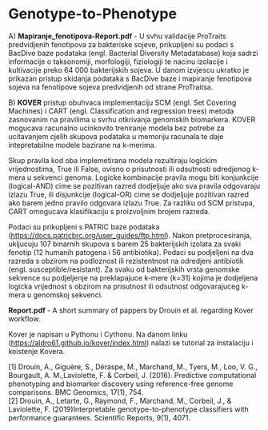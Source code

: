 # Genotype-to-Phenotype
 
 A) **Mapiranje_fenotipova-Report.pdf** - U svhu validacije ProTraits predvidjenih fenotipova za bakteriske sojeve, prikupljeni su podaci s BacDive baze podataka (engl. Bacterial Diversity Metadatabase) koja sadrzi informacije o taksonomiji, morfologiji, fiziologiji te nacinu izolacije i kultivacije preko 64 000 bakterijskih sojeva. U danom izvjescu ukratko je prikazan pristup skidanja podataka s BacDive baze i mapiranje fenotipova sojeva na fenotipove sojeva predvidjenih od strane ProTraitsa. 
 
 B) **KOVER** pristup obuhvaca implementaciju SCM (engl. Set Covering Machines) i CART (engl. Classification and regression trees) metoda zasnovanim na pravilima u svrhu otkrivanja genomskih biomarkera. KOVER mogucava racunalno ucinkovito treniranje modela bez potrebe za ucitavanjem cjelih skupova podataka u memoriju racunala te daje intepretabilne modele bazirane na k-merima. 

 Skup pravila kod oba implemetirana modela rezultiraju logickim vrijednostima, True ili False, ovisno o prisutnosti ili odsutnosti odredjenog k-mera u sekvenci genoma. Logicke kombinacije pravila mogu biti konjunkcije (logical-AND) cime se pozitivan razred dodjeljuje ako sva pravila odgovaraju izlazu True, ili disjunkcije (logical-OR) cime se dodjeljuje pozitivan razred ako barem jedno pravilo odgovara izlazu True. Za razliku od SCM pristupa, CART omogucava klasifikaciju s proizvoljnim brojem razreda. 

 Podaci su prikupljeni s PATRIC baze podataka (https://docs.patricbrc.org/user_guides/ftp.html). Nakon pretprocesiranja, ukljucuju 107 binarnih skupova s barem 25 bakterijskih izolata za svaki fenotip (12 humanih patogena i 56 antibiotika). Podaci su podjeljeni na dva razreda s obzirom na podloznost ili rezistentnost na odredjeni antibiotik (engl. susceptible/resistant). Za svaku od bakterijskih vrsta genomske sekvence su podjeljenje na preklapajuce k-mere (k=31) kojima je dodjeljena logicka vrijednost s obzirom na prisutnost ili odsutnost odgovarajuceg k-mera u genomskoj sekvenci. 

 **Report.pdf** - A short summary of pappers by Drouin et al. regarding Kover workflow. 

 Kover je napisan u Pythonu i Cythonu. Na danom linku (https://aldro61.github.io/kover/index.html) nalazi se tutorial za instalaciju i koistenje Kovera.

 [1] Drouin, A., Giguère, S., Déraspe, M., Marchand, M., Tyers, M., Loo, V. G., Bourgault, A. M.,Laviolette, F. & Corbeil, J. (2016). Predictive computational phenotyping and biomarker discovery using reference-free genome comparisons. BMC Genomics, 17(1), 754. \
 [2] Drouin, A., Letarte, G., Raymond, F., Marchand, M., Corbeil, J., & Laviolette, F. (2019)Interpretable genotype-to-phenotype classifiers with performance guarantees. Scientific Reports, 9(1), 4071.
